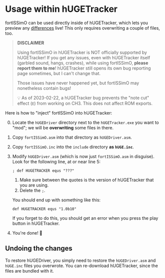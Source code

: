 # Usage within hUGETracker

fortISSimO can be used directly inside of hUGETracker, which lets you preview any [differences](./changes.md) live!
This only requires overwriting a couple of files, too.

> **DISCLAIMER**
>
> Using fortISSimO in hUGETracker is NOT officially supported by hUGETracker!
> If you get any issues, even with hUGETracker itself (garbled sound, hangs, crashes), while using fortISSimO, **please report them to me**!
> hUGETracker still opens its own bug reporting page sometimes, but I can't change that.
>
> Those issues have never happened yet, but fortISSimO may nonetheless contain bugs!
>
> 💡 As of 2023-02-22, a hUGETracker bug prevents the "note cut" effect (`E`) from working on CH3.
> This does not affect ROM exports.

Here is how to "inject" fortISSimO into hUGETracker:

0. Locate the `hUGEDriver` directory next to the `hUGETracker.exe` you want to "mod"; we will be **overwriting** some files in there.
1. Copy `fortISSimO.asm` into that directory as `hUGEDriver.asm`.
2. Copy `fortISSimO.inc` into the `include` directory **as `hUGE.inc`**.
3. Modify `hUGEDriver.asm` (which is now just `fortISSimO.asm` in disguise).
   Look for the following line, at or near line 5:

   ```rgbasm
   ; def HUGETRACKER equs "???"
   ```

   1. Make sure between the quotes is the version of hUGETracker that you are using.
   2. Delete the `;`.

   You should end up with something like this:

   ```rgbasm
   def HUGETRACKER equs "1.0b10"
   ```

   If you forget to do this, you should get an error when you press the play button in hUGETracker.

4. You're done! 🎉

## Undoing the changes

To restore hUGEDriver, you simply need to restore the `hUGEDriver.asm` and `hUGE.inc` files you overwrote.
You can re-download hUGETracker, since the files are bundled with it.
